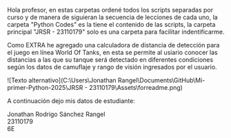 Hola profesor, en estas carpetas ordené todos los scripts separadas por curso y de manera de siguieran la secuencia de lecciones de cada uno, la carpeta "Python Codes" es la tiene el contenido de las scripts, la carpeta principal "JRSR - 23110179" solo es una carpeta para facilitar indentificarme.

Como EXTRA he agregado una calculadora de distancia de detección para el juego en línea World Of Tanks, en esta se permite al usiario conocer las distancias a las que su tanque será detectado en diferentes condiciones según los datos de camuflaje y rango de visión ingresados por el usuario.


![Texto alternativo](C:\Users\Jonathan Rangel\Documents\GitHub\Mi-primer-Python-2025\JRSR - 23110179\Assets\forreadme.png)

A continuación dejo mis datos de estudiante:

Jonathan Rodrigo Sánchez Rangel  
23110179  
6E  